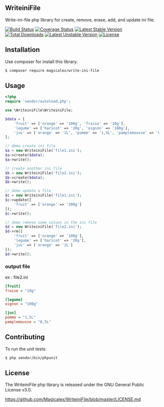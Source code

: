 ## WriteiniFile

Write-ini-file php library for create, remove, erase, add, and update ini file.

[![Build Status](https://travis-ci.org/Magicalex/WriteiniFile.svg?branch=master)](https://travis-ci.org/Magicalex/WriteIniFile)
[![Coverage Status](https://coveralls.io/repos/Magicalex/WriteiniFile/badge.svg?branch=master)](https://coveralls.io/r/Magicalex/WriteIniFile?branch=master)
[![Latest Stable Version](https://poser.pugx.org/magicalex/write-ini-file/v/stable)](https://packagist.org/packages/magicalex/write-ini-file)
[![Total Downloads](https://poser.pugx.org/magicalex/write-ini-file/downloads)](https://packagist.org/packages/magicalex/write-ini-file)
[![Latest Unstable Version](https://poser.pugx.org/magicalex/write-ini-file/v/unstable)](https://packagist.org/packages/magicalex/write-ini-file)
 [![License](https://poser.pugx.org/magicalex/write-ini-file/license)](https://packagist.org/packages/magicalex/write-ini-file)

## Installation

Use composer for install this library.

```bash
$ composer require magicalex/write-ini-file
```

## Usage

```php
<?php
require 'vendor/autoload.php';

use \WriteiniFile\WriteiniFile;

$data = [
    'fruit' => ['orange' => '100g', 'fraise' => '10g'],
    'legume' => ['haricot' => '20g', 'oignon' => '100g'],
    'jus' => ['orange' => '1L', 'pomme' => '1,5L', 'pamplemousse' => '0,5L'],
];

// demo create ini file
$a = new WriteiniFile('file1.ini');
$a->create($data);
$a->write();

// create another ini file
$b = new WriteiniFile('file2.ini');
$b->create($data);
$b->write();

// demo update a file
$c = new WriteiniFile('file1.ini');
$c->update([
    'fruit' => ['orange' => '200g']
]);
$c->write();

// demo remove some values in the ini file
$d = new WriteiniFile('file2.ini');
$d->rm([
    'fruit' => ['orange' => '100g'],
    'legume' => ['haricot' => '20g'],
    'jus' => ['orange' => '1L']
]);
$d->write();
```

### output file

ex : file2.ini

```ini
[fruit]
fraise = "10g"

[legume]
oignon = "100g"

[jus]
pomme = "1,5L"
pamplemousse = "0,5L"
```


## Contributing

To run the unit tests:

```bash
$ php vendor/bin/phpunit
```

## License

The WriteiniFile php library is released under the GNU General Public License v3.0.

https://github.com/Magicalex/WriteiniFile/blob/master/LICENSE.md
